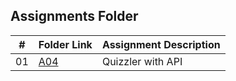 ##  Assignments Folder

|   #   | Folder Link | Assignment Description |
| :---: | ----------- | ---------------------- |
|   01  |[A04](https://github.com/A-SH4W/4443-mob-Shaw/blob/main/Assignments/P04_Quizzler)             |    Quizzler with API                  |
